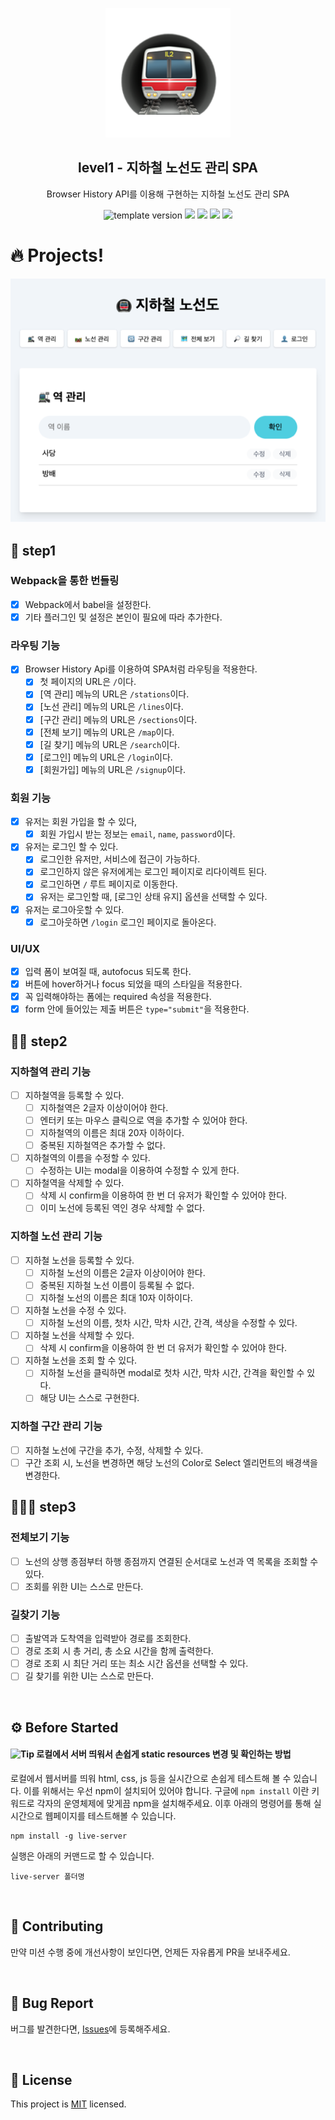 <p align="middle" >
  <img width="200px;" src="./src/images/subway_emoji.png"/>
</p>
<h2 align="middle">level1 - 지하철 노선도 관리 SPA</h2>
<p align="middle">Browser History API를 이용해 구현하는 지하철 노선도 관리 SPA</p>
<p align="middle">
  <img src="https://img.shields.io/badge/version-1.0.0-blue?style=flat-square" alt="template version"/>
  <img src="https://img.shields.io/badge/language-html-red.svg?style=flat-square"/>
  <img src="https://img.shields.io/badge/language-css-blue.svg?style=flat-square"/>
  <img src="https://img.shields.io/badge/language-js-yellow.svg?style=flat-square"/>
  <img src="https://img.shields.io/badge/license-MIT-brightgreen.svg?style=flat-square"/>
</p>

# 🔥 Projects!

<p align="middle">
  <img src="./src/images/readme/subway_app_preview.png">
</p>

## 🎯 step1

### Webpack을 통한 번들링

- [x] Webpack에서 babel을 설정한다.
- [x] 기타 플러그인 및 설정은 본인이 필요에 따라 추가한다.

### 라우팅 기능

- [x] Browser History Api를 이용하여 SPA처럼 라우팅을 적용한다.
  - [x] 첫 페이지의 URL은 `/`이다.
  - [x] [역 관리] 메뉴의 URL은 `/stations`이다.
  - [x] [노선 관리] 메뉴의 URL은 `/lines`이다.
  - [x] [구간 관리] 메뉴의 URL은 `/sections`이다.
  - [x] [전체 보기] 메뉴의 URL은 `/map`이다.
  - [x] [길 찾기] 메뉴의 URL은 `/search`이다.
  - [x] [로그인] 메뉴의 URL은 `/login`이다.
  - [x] [회원가입] 메뉴의 URL은 `/signup`이다.

### 회원 기능

- [x] 유저는 회원 가입을 할 수 있다,
  - [x] 회원 가입시 받는 정보는 `email`, `name`, `password`이다.
- [x] 유저는 로그인 할 수 있다.
  - [x] 로그인한 유저만, 서비스에 접근이 가능하다.
  - [x] 로그인하지 않은 유저에게는 로그인 페이지로 리다이렉트 된다.
  - [x] 로그인하면 `/` 루트 페이지로 이동한다.
  - [x] 유저는 로그인할 때, [로그인 상태 유지] 옵션을 선택할 수 있다.
- [x] 유저는 로그아웃할 수 있다.
  - [x] 로그아웃하면 `/login` 로그인 페이지로 돌아온다.

### UI/UX

- [x] 입력 폼이 보여질 때, autofocus 되도록 한다.
- [x] 버튼에 hover하거나 focus 되었을 때의 스타일을 적용한다.
- [x] 꼭 입력해야하는 폼에는 required 속성을 적용한다.
- [x] form 안에 들어있는 제출 버튼은 `type="submit"`을 적용한다.

## 🎯🎯 step2

### 지하철역 관리 기능

- [ ] 지하철역을 등록할 수 있다.
  - [ ] 지하철역은 2글자 이상이어야 한다.
  - [ ] 엔터키 또는 마우스 클릭으로 역을 추가할 수 있어야 한다.
  - [ ] 지하철역의 이름은 최대 20자 이하이다.
  - [ ] 중복된 지하철역은 추가할 수 없다.
- [ ] 지하철역의 이름을 수정할 수 있다.
  - [ ] 수정하는 UI는 modal을 이용하여 수정할 수 있게 한다.
- [ ] 지하철역을 삭제할 수 있다.
  - [ ] 삭제 시 confirm을 이용하여 한 번 더 유저가 확인할 수 있어야 한다.
  - [ ] 이미 노선에 등록된 역인 경우 삭제할 수 없다.

### 지하철 노선 관리 기능

- [ ] 지하철 노선을 등록할 수 있다.
  - [ ] 지하철 노선의 이름은 2글자 이상이어야 한다.
  - [ ] 중복된 지하철 노선 이름이 등록될 수 없다.
  - [ ] 지하철 노선의 이름은 최대 10자 이하이다.
- [ ] 지하철 노선을 수정 수 있다.
  - [ ] 지하철 노선의 이름, 첫차 시간, 막차 시간, 간격, 색상을 수정할 수 있다.
- [ ] 지하철 노선을 삭제할 수 있다.
  - [ ] 삭제 시 confirm을 이용하여 한 번 더 유저가 확인할 수 있어야 한다.
- [ ] 지하철 노선을 조회 할 수 있다.
  - [ ] 지하철 노선을 클릭하면 modal로 첫차 시간, 막차 시간, 간격을 확인할 수 있다.
  - [ ] 해당 UI는 스스로 구현한다.

### 지하철 구간 관리 기능

- [ ] 지하철 노선에 구간을 추가, 수정, 삭제할 수 있다.
- [ ] 구간 조회 시, 노선을 변경하면 해당 노선의 Color로 Select 엘리먼트의 배경색을 변경한다.

## 🎯🎯🎯 step3

### 전체보기 기능

- [ ] 노선의 상행 종점부터 하행 종점까지 연결된 순서대로 노선과 역 목록을 조회할 수 있다.
- [ ] 조회를 위한 UI는 스스로 만든다.

### 길찾기 기능

- [ ] 출발역과 도착역을 입력받아 경로를 조회한다.
- [ ] 경로 조회 시 총 거리, 총 소요 시간을 함께 출력한다.
- [ ] 경로 조회 시 최단 거리 또는 최소 시간 옵션을 선택할 수 있다.
- [ ] 길 찾기를 위한 UI는 스스로 만든다.

<br>

## ⚙️ Before Started

#### <img alt="Tip" src="https://img.shields.io/static/v1.svg?label=&message=Tip&style=flat-square&color=673ab8"> 로컬에서 서버 띄워서 손쉽게 static resources 변경 및 확인하는 방법

로컬에서 웹서버를 띄워 html, css, js 등을 실시간으로 손쉽게 테스트해 볼 수 있습니다. 이를 위해서는 우선 npm이 설치되어 있어야 합니다. 구글에 `npm install` 이란 키워드로 각자의 운영체제에 맞게끔 npm을 설치해주세요. 이후 아래의 명령어를 통해 실시간으로 웹페이지를 테스트해볼 수 있습니다.

```
npm install -g live-server
```

실행은 아래의 커맨드로 할 수 있습니다.

```
live-server 폴더명
```

<br>

## 👏 Contributing

만약 미션 수행 중에 개선사항이 보인다면, 언제든 자유롭게 PR을 보내주세요.

<br>

## 🐞 Bug Report

버그를 발견한다면, [Issues](https://github.com/woowacourse/javascript-subway/issues)에 등록해주세요.

<br>

## 📝 License

This project is [MIT](https://github.com/woowacourse/javascript-subway/blob/main/LICENSE) licensed.
